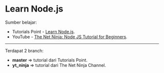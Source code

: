 # Learn Node.js

Sumber belajar:
- Tutorials Point - [Learn Node.js](https://www.tutorialspoint.com/nodejs/index.htm).
- YouTube - [The Net Ninja: Node JS Tutorial for Beginners](https://www.youtube.com/watch?v=w-7RQ46RgxU&list=PL4cUxeGkcC9gcy9lrvMJ75z9maRw4byYp).
---
Terdapat 2 branch:
- **master** => tutorial dari Tutorials Point.
- **yt_ninja** => tutorial dari The Net Ninja Channel.